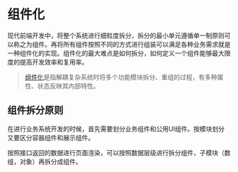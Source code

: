 # 组件化

现代前端开发中，将整个系统进行细粒度拆分，拆分的最小单元遵循单一制原则可以称之为组件。再将所有组件按照不同的方式进行组装可以满足各种业务需求就是一种组件化的实现。组件化的最大难点是如何拆分，如何定义一个组件能够最大限度的提高开发效率和复用率。

> [组件化](https://baike.baidu.com/item/%E7%BB%84%E4%BB%B6%E5%8C%96/20605493?fr=aladdin)是指解耦复杂系统时将多个功能模块拆分、重组的过程，有多种属性、状态反映其内部特性。

## 组件拆分原则

在进行业务系统开发的时候，首先需要划分业务组件和公用UI组件。按模块划分又要区分容器组件和展示组件。

按照接口返回的数据进行页面渲染，可以按照数据层级进行拆分组件，子模块（数组，对象）再拆分成组件。